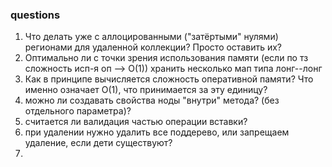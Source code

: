 ### questions
1. Что делать уже с аллоцированными ("затёртыми" нулями) регионами для удаленной коллекции? Просто оставить их?
2. Оптимально ли с точки зрения использования памяти (если по тз сложность исп-я оп --> O(1)) хранить несколько мап типа лонг--лонг
3. Как в принципе вычисляется сложность оперативной памяти? Что именно означает О(1), что принимается за эту единицу?
4. можно ли создавать свойства ноды "внутри" метода? (без отдельного параметра)?
5. считается ли валидация частью операции вставки?
6. при удалении нужно удалить все поддерево, или запрещаем удаление, если дети существуют?
7. 

